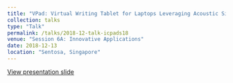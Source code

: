 ```yaml
---
title: "VPad: Virtual Writing Tablet for Laptops Leveraging Acoustic Signals"
collection: talks
type: "Talk"
permalink: /talks/2018-12-talk-icpads18
venue: "Session 6A: Innovative Applications"
date: 2018-12-13
location: "Sentosa, Singapore"
---
```



[View presentation slide](http://lynnlilu.github.io/files/icpads.pdf)

